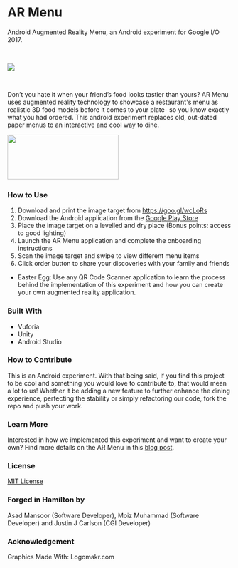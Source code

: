 # AR Menu 

Android Augmented Reality Menu, an Android experiment for Google I/O 2017.

<br />

![](https://github.com/asadmansr/ARMenu/blob/master/giphy.gif)

<br />

Don’t you hate it when your friend’s food looks tastier than yours? AR Menu uses augmented reality technology to showcase a restaurant's menu as realistic 3D food models before it comes to your plate- so you know exactly what you had ordered. This android experiment replaces old, out-dated paper menus to an interactive and cool way to dine.


<a href="https://play.google.com/store/apps/details?id=com.PulsarLabs.ARMenu&hl=en&pli=1"><img src="https://github.com/asadmansr/ARMenu/blob/master/google_play.png" align="left" height="100" width="250" ></a>

<br />

<br />

<br />

<br />

<br />

<br />

### How to Use

1) Download and print the image target from https://goo.gl/wcLoRs
2) Download the Android application from the [Google Play Store](https://play.google.com/store/apps/details?id=com.PulsarLabs.ARMenu&hl=en&pli=1)
3) Place the image target on a levelled and dry place (Bonus points: access to good lighting)
4) Launch the AR Menu application and complete the onboarding instructions
5) Scan the image target and swipe to view different menu items
6) Click order button to share your discoveries with your family and friends

* Easter Egg: Use any QR Code Scanner application to learn the process behind the implementation of this experiment and how you can create your own augmented reality application.


### Built With

* Vuforia
* Unity
* Android Studio


### How to Contribute

This is an Android experiment. With that being said, if you find this project to be cool and something you would love to contribute to, that would mean a lot to us! Whether it be adding a new feature to further enhance the dining experience, perfecting the stability or simply refactoring our code, fork the repo and push your work.


### Learn More

Interested in how we implemented this experiment and want to create your own? Find more details on the AR Menu in this [blog post](https://medium.com/@asadmansoor/android-experiment-f816ef6b3ad5).


### License

[MIT License](https://github.com/asadmansr/ARMenu/blob/master/LICENSE.md)


### Forged in Hamilton by

Asad Mansoor (Software Developer), Moiz Muhammad (Software Developer) and Justin J Carlson (CGI Developer)


### Acknowledgement

Graphics Made With: Logomakr.com


